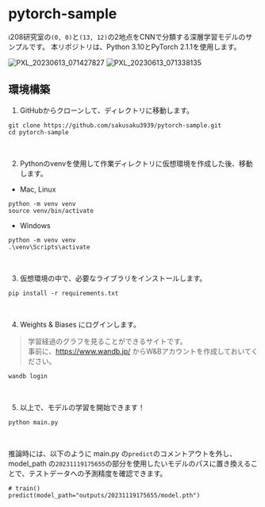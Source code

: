 # pytorch-sample
ι208研究室の`(0, 0)`と`(13, 12)`の2地点をCNNで分類する深層学習モデルのサンプルです。
本リポジトリは、Python 3.10とPyTorch 2.1.1を使用します。

![PXL_20230613_071427827](https://github.com/sakusaku3939/pytorch-sample/assets/53967490/c1687d33-d2ba-4a97-99c2-03e8bc9d924b)
![PXL_20230613_071338135](https://github.com/sakusaku3939/pytorch-sample/assets/53967490/745ee9d2-145e-4ce5-ad8b-64c1c62c34ec)

## 環境構築
1. GitHubからクローンして、ディレクトリに移動します。
```
git clone https://github.com/sakusaku3939/pytorch-sample.git
cd pytorch-sample
```
<br>

2. Pythonのvenvを使用して作業ディレクトリに仮想環境を作成した後、移動します。
- Mac, Linux
```
python -m venv venv
source venv/bin/activate
```
- Windows
```
python -m venv venv
.\venv\Scripts\activate
```
<br>

3. 仮想環境の中で、必要なライブラリをインストールします。
```
pip install -r requirements.txt
```
<br>

4. Weights & Biases にログインします。
> 学習経過のグラフを見ることができるサイトです。  
> 事前に、https://www.wandb.jp/ からW&Bアカウントを作成しておいてください。
```
wandb login
```
<br>

5. 以上で、モデルの学習を開始できます！
```
python main.py
```
<br>

推論時には、以下のように main.py の`predict`のコメントアウトを外し、model_path の`20231119175655`の部分を使用したいモデルのパスに置き換えることで、テストデータへの予測精度を確認できます。
```
# train()
predict(model_path="outputs/20231119175655/model.pth")
```
